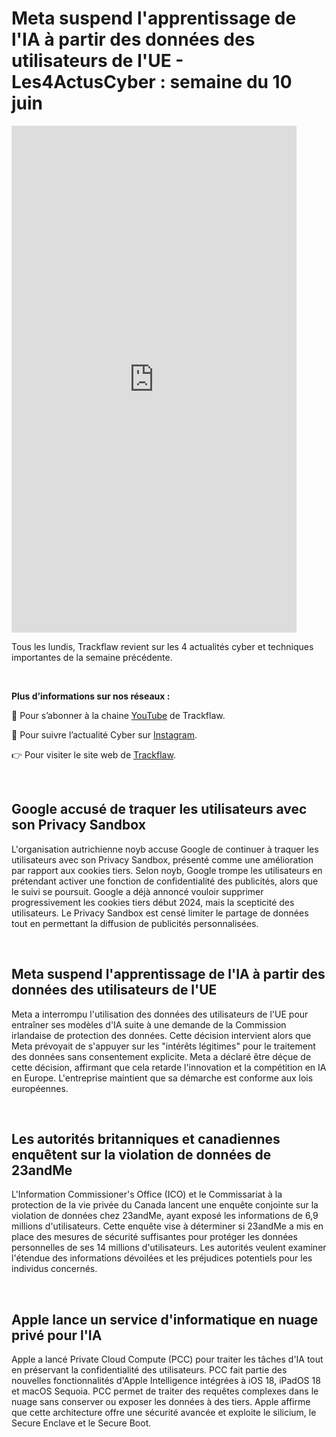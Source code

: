 # Meta suspend l'apprentissage de l'IA à partir des données des utilisateurs de l'UE - Les4ActusCyber : semaine du 10 juin

    
<div class="flex-container">
   <div class="flex-items">
   <iframe width="456" height="811" src="https://www.youtube.com/embed/sht6T2fv5BM" title="Meta suspend l'apprentissage de l'IA à partir des données des utilisateurs de l'UE - #Les4ActusCyber : semaine du 10 juin" frameborder="0" allow="accelerometer; autoplay; clipboard-write; encrypted-media; gyroscope; picture-in-picture; web-share" allowfullscreen></iframe>
   </div>

   <div class="flex-items">
      <p>Tous les lundis, Trackflaw revient sur les 4 actualités cyber et techniques importantes de la semaine précédente.</p>
      <br>
      <p><strong>Plus d’informations sur nos réseaux :</strong></p>
      <p>🔴 Pour s’abonner à la chaine <a href="https://www.youtube.com/@trackflaw" target="_blank" rel="noopener noreffer ">YouTube</a> de Trackflaw.</p>
      <p>📸 Pour suivre l’actualité Cyber sur <a href="https://www.instagram.com/trackflaw/" target="_blank" rel="noopener noreffer ">Instagram</a>.</p>
      <p>👉 Pour visiter le site web de <a href="https://trackflaw.com" target="_blank" rel="noopener noreffer ">Trackflaw</a>.</p>
   </div>
</div>

    
<br>

## Google accusé de traquer les utilisateurs avec son Privacy Sandbox

L'organisation autrichienne noyb accuse Google de continuer à traquer les utilisateurs avec son Privacy Sandbox, présenté comme une amélioration par rapport aux cookies tiers. Selon noyb, Google trompe les utilisateurs en prétendant activer une fonction de confidentialité des publicités, alors que le suivi se poursuit.
Google a déjà annoncé vouloir supprimer progressivement les cookies tiers début 2024, mais la scepticité des utilisateurs. Le Privacy Sandbox est censé limiter le partage de données tout en permettant la diffusion de publicités personnalisées.


<br>

## Meta suspend l'apprentissage de l'IA à partir des données des utilisateurs de l'UE

Meta a interrompu l'utilisation des données des utilisateurs de l'UE pour entraîner ses modèles d'IA suite à une demande de la Commission irlandaise de protection des données. Cette décision intervient alors que Meta prévoyait de s'appuyer sur les "intérêts légitimes" pour le traitement des données sans consentement explicite.
Meta a déclaré être déçue de cette décision, affirmant que cela retarde l'innovation et la compétition en IA en Europe. L'entreprise maintient que sa démarche est conforme aux lois européennes.


<br>

## Les autorités britanniques et canadiennes enquêtent sur la violation de données de 23andMe

L'Information Commissioner's Office (ICO) et le Commissariat à la protection de la vie privée du Canada lancent une enquête conjointe sur la violation de données chez 23andMe, ayant exposé les informations de 6,9 millions d'utilisateurs. Cette enquête vise à déterminer si 23andMe a mis en place des mesures de sécurité suffisantes pour protéger les données personnelles de ses 14 millions d'utilisateurs.
Les autorités veulent examiner l'étendue des informations dévoilées et les préjudices potentiels pour les individus concernés.


<br>

## Apple lance un service d'informatique en nuage privé pour l'IA

Apple a lancé Private Cloud Compute (PCC) pour traiter les tâches d'IA tout en préservant la confidentialité des utilisateurs. PCC fait partie des nouvelles fonctionnalités d'Apple Intelligence intégrées à iOS 18, iPadOS 18 et macOS Sequoia.
PCC permet de traiter des requêtes complexes dans le nuage sans conserver ou exposer les données à des tiers. Apple affirme que cette architecture offre une sécurité avancée et exploite le silicium, le Secure Enclave et le Secure Boot.



